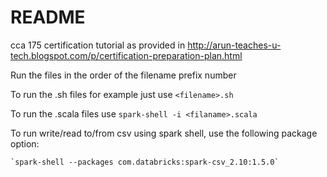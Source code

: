 # README #

cca 175 certification tutorial as provided in http://arun-teaches-u-tech.blogspot.com/p/certification-preparation-plan.html

Run the files in the order of the filename prefix number

To run the .sh files for example just use `<filename>.sh`

To run the .scala files use `spark-shell -i <filaname>.scala`

To run write/read to/from  csv using spark shell, use the following package option:
    
    `spark-shell --packages com.databricks:spark-csv_2.10:1.5.0`
